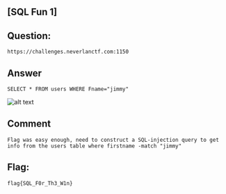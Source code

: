 [SQL Fun 1]
---
Question:
---
	https://challenges.neverlanctf.com:1150

Answer
---
	SELECT * FROM users WHERE Fname="jimmy"

![alt text](https://i.imgur.com/bN01156.png)

Comment
---
	Flag was easy enough, need to construct a SQL-injection query to get info from the users table where firstname -match "jimmy"

Flag:
---
	flag{SQL_F0r_Th3_W1n}